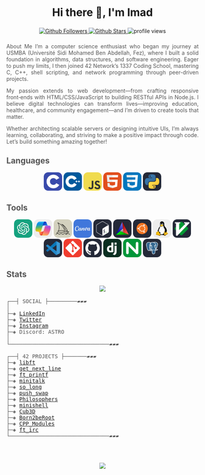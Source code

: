 <h1 align="center">Hi there 👋, I'm Imad</h1>

###
<p align="center">
  <!-- Badges GitHub Followers et Stars -->
  <a href="https://github.com/astro-47?tab=followers">
    <img src="https://img.shields.io/github/followers/astro-47?style=flat" alt="Github Followers"/>
  </a>
  <a href="https://github.com/astro-47?tab=repositories">
    <img src="https://img.shields.io/github/stars/astro-47?style=flat" alt="Github Stars"/>
  </a>
  <!-- Badge Visites avec style cohérent -->
  <img src="https://komarev.com/ghpvc/?username=astro-47&color=blue&style=flat" alt="profile views" />
  <!-- Badge Email personnalisé avec shields.io -->
  </a>
  <div style="text-align: justify; color: #555;">
</p>

###

<div align="justify">
About Me
I’m a computer science enthusiast who began my journey at USMBA (Université Sidi Mohamed Ben Abdellah, Fez), where I built a solid foundation in algorithms, data structures, and software engineering. Eager to push my limits, I then joined 42 Network’s 1337 Coding School, mastering C, C++, shell scripting, and network programming through peer-driven projects.

My passion extends to web development—from crafting responsive front‑ends with HTML/CSS/JavaScript to building RESTful APIs in Node.js. I believe digital technologies can transform lives—improving education, healthcare, and community engagement—and I’m driven to create tools that matter.

Whether architecting scalable servers or designing intuitive UIs, I’m always learning, collaborating, and striving to make a positive impact through code. Let’s build something amazing together!
</div>

## Languages
<p align="center">
    <img src="https://github.com/astro-47/icons/blob/master/C.png" height="48" />
    <img src="https://github.com/astro-47/icons/blob/master/CPP.png" height="48" />
    <img src="https://github.com/astro-47/icons/blob/master/JavaScript.png" height="48" />
    <img src="https://github.com/astro-47/icons/blob/master/HTML.png" height="48" />
    <img src="https://github.com/astro-47/icons/blob/master/CSS.png" height="48" />
    <img src="https://github.com/astro-47/icons/blob/master/Python-Dark.svg" height="48" />
</p>

## Tools
<p align="center">
        <img src="https://github.com/astro-47/icons/blob/master/chatgpt.png" height="48" />
        <img src="https://github.com/astro-47/icons/blob/master/copilot.png" height="48" />
<!--         <img src="https://github.com/astro-47/icons/blob/master/blob/main/perplexity.png" height="48" /> -->
<!--         <img src="https://github.com/astro-47/icons/blob/master/blob/main/mistral.png" height="48" /> -->
<!--         <img src="https://github.com/astro-47/icons/blob/master/blob/main/icone_audacity.png" height="48" /> -->
<!--         <img src="https://github.com/astro-47/icons/blob/master/blob/main/eleven_labs.png" height="48" /> -->
<!--         <img src="https://github.com/astro-47/icons/blob/master/blob/main/OBS_Studio_Logo.png" height="48" /> -->
<!--         <img src="https://github.com/astro-47/icons/blob/master/blob/main/synthesia.png" height="48" /> -->
<!--         <img src="https://github.com/astro-47/icons/blob/master/blob/main/gimp.png" height="48" /> -->
        <img src="https://github.com/astro-47/icons/blob/master/midJourney.png" height="48" />
<!--         <img src="https://github.com/astro-47/icons/blob/master/inkscape.png" height="48" /> -->
        <img src="https://github.com/astro-47/icons/blob/master/canva.png" height="48" />
<!--         <img src="https://github.com/astro-47/icons/blob/master/Photoshop.png" height="48" /> -->
<!--         <img src="https://github.com/astro-47/icons/blob/master/revit.png" height="48" /> -->
<!--         <img src="https://github.com/astro-47/icons/blob/master/rhinoceros.png" height="48" /> -->
<!--         <img src="https://github.com/astro-47/icons/blob/master/AutoCAD-Dark.png" height="48" /> -->
<!--         <img src="https://github.com/astro-47/icons/blob/master/Sketchup-Dark.png" height="48" /> -->
<!--         <img src="https://github.com/astro-47/icons/blob/master/kerkythea.png" height="48" /> -->
        <img src="https://github.com/astro-47/icons/blob/master/Bash-Dark.png" height="48" />
        <img src="https://github.com/astro-47/icons/blob/master/CMake-Dark.png" height="48" />
        <img src="https://github.com/astro-47/icons/blob/master/Ubuntu-Dark.png" height="48" />
        <img src="https://github.com/astro-47/icons/blob/master/linux.png" height="48" />
<!--         <img src="https://github.com/astro-47/icons/blob/master/Sublime-Dark.png" height="48" /> -->
        <img src="https://github.com/astro-47/icons/blob/master/VIM-Dark.png" height="48" />
        <img src="https://github.com/astro-47/icons/blob/master/VSCode-Dark.png" height="48" />
        <img src="https://github.com/astro-47/icons/blob/master/icone_git.png" height="48" />
        <img src="https://github.com/astro-47/icons/blob/master/Github-Dark.png" height="48" />
<!--         <img src="https://raw.githubusercontent.com/tandpfun/skill-icons/65dea6c4eaca7da319e552c09f4cf5a9a8dab2c8/icons/blob/master/Wordpress.svg" height="48" /> --
        <img src="https://raw.githubusercontent.com/tandpfun/skill-icons/main/icons/blob/master/MySQL-Dark.svg" height="48" />
        <img src="https://raw.githubusercontent.com/tandpfun/skill-icons/main/icons/blob/master/Docker.svg" height="48" />
<!--         <img src="https://github.com/astrr-47/Bootstrap.svg" height="48" /> -->
        <img src="https://github.com/astro-47/icons/blob/master/Django.svg" height="48" />
        <img src="https://github.com/astro-47/icons/blob/master/Nginx.svg" height="48" />
        <img src="https://github.com/astro-47/icons/blob/master/PostgreSQL-Dark.svg" height="48" />
</p>

## Stats
<p align="center">
<!--   <a href="https://github.com/astro-47"> -->
<!--     <img align="center" src="https://github-readme-stats.vercel.app/api?username=raveriss&show_icons=true&theme=tokyonight" alt="Rafael's GitHub Stats" /> -->
<!--     <a href="https://github.com/astro-47"> -->
<!--     <img align="center" src="https://github-readme-streak-stats.herokuapp.com/?user=raveriss&theme=tokyonight" alt="Rafael's GitHub Streak" /> -->
<!--     </a> -->
<!--   La carte de graphique de contributions pourrait être temporairement enlevée si elle ne s'affiche pas correctement -->
<!--         <a href="https://github.com/astro-47"> -->
<!--     <img align="center" src="https://activity-graph.herokuapp.com/graph?username=astro-47&theme=github" alt="astro's Contribution Graph" />
  </a>
</p> -->

<p align="center">
       <a href="https://github.com/astro-47">
        <img src="https://github-readme-stats.vercel.app/api/top-langs/?username=raveriss&layout=compact&theme=tokyonight" />
 </a> 


  <pre>
┌──┤ SOCIAL ├─────────▰▰▰
│
├─◈ <a href="https://www.linkedin.com/in/imad-ez-zaghba-8581342ab/">LinkedIn</a>
├─◈ <a href="https://x.com/imad_zaghba">Twitter</a>
├─◈ <a href="https://www.instagram.com/ezz___47/">Instagram</a>
├─◈ Discord: ASTRO
│
└───────────────────────────────▰▰▰

┌──┤ 42 PROJECTS ├───────▰▰▰
├─◈ <a href="https://github.com/aspro-47/libft">libft</a>
├─◈ <a href="https://github.com/aspro-47/get_next_line">get_next_line</a>
├─◈ <a href="https://github.com/aspro-47/ft_printf">ft_printf</a>
├─◈ <a href="https://github.com/aspro-47/minitalk">minitalk</a>
├─◈ <a href="https://github.com/aspro-47/so_long">so_long</a>
├─◈ <a href="https://github.com/aspro-47/push_swap">push_swap</a>
├─◈ <a href="https://github.com/aspro-47/Philosophers">Philosophers</a>
├─◈ <a href="https://github.com/aspro-47/minishell">minishell</a>
├─◈ <a href="https://github.com/aspro-47/cub_3d">Cub3D</a>
├─◈ <a href="https://github.com/aspro-47/Born2beRoot">Born2beRoot</a>
├─◈ <a href="https://github.com/aspro-47/CPP_Modules">CPP_Modules</a>
├─◈ <a href="https://github.com/aspro-47/FT_IRC">ft_irc</a>
└───────────────────────────────▰▰▰

    <p align="center">  
<img src ="https://cdn.dribbble.com/users/2495095/screenshots/6022014/media/bde6ebc855e312547d5f791f427de779.gif">
</p>

</pre>
